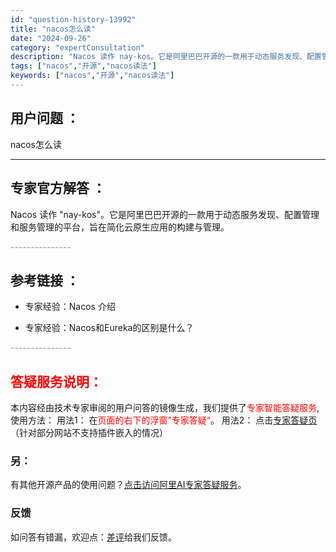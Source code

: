 ```yaml
---
id: "question-history-13992"
title: "nacos怎么读"
date: "2024-09-26"
category: "expertConsultation"
description: "Nacos 读作 nay-kos。它是阿里巴巴开源的一款用于动态服务发现、配置管理和服务管理的平台，旨在简化云原生应用的构建与管理。"
tags: ["nacos","开源","nacos读法"]
keywords: ["nacos","开源","nacos读法"]
---
```


## 用户问题 ： 
 nacos怎么读  

---------------
## 专家官方解答 ：

Nacos 读作 "nay-kos"。它是阿里巴巴开源的一款用于动态服务发现、配置管理和服务管理的平台，旨在简化云原生应用的构建与管理。


<font color="#949494">---------------</font> 


## 参考链接 ：

* 专家经验：Nacos 介绍 
 
 * 专家经验：Nacos和Eureka的区别是什么？ 


 <font color="#949494">---------------</font> 
 


## <font color="#FF0000">答疑服务说明：</font> 

本内容经由技术专家审阅的用户问答的镜像生成，我们提供了<font color="#FF0000">专家智能答疑服务</font>,使用方法：
用法1： 在<font color="#FF0000">页面的右下的浮窗”专家答疑“</font>。
用法2： 点击[专家答疑页](https://answer.opensource.alibaba.com/docs/intro)（针对部分网站不支持插件嵌入的情况）
### 另：


有其他开源产品的使用问题？[点击访问阿里AI专家答疑服务](https://answer.opensource.alibaba.com/docs/intro)。
### 反馈
如问答有错漏，欢迎点：[差评](https://ai.nacos.io/user/feedbackByEnhancerGradePOJOID?enhancerGradePOJOId=14010)给我们反馈。
